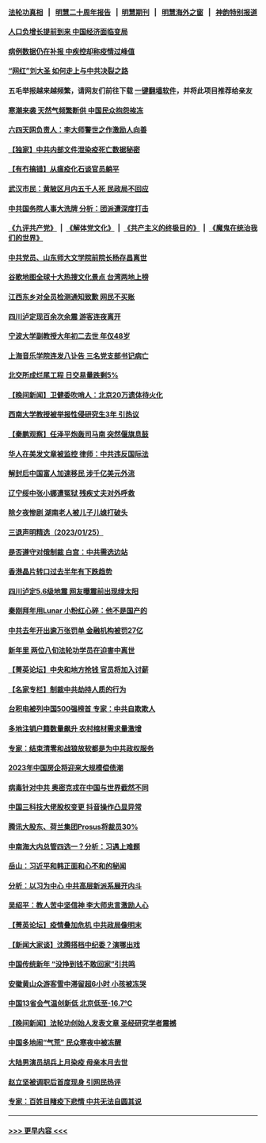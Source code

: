 #### [法轮功真相](https://github.com/gfw-breaker/truth/blob/master/README.md?t=0) &nbsp;&nbsp;|&nbsp;&nbsp; [明慧二十周年报告](https://github.com/gfw-breaker/mh-reports/blob/master/README.md?t=0) &nbsp;&nbsp;|&nbsp;&nbsp;[明慧期刊](https://github.com/gfw-breaker/mh-qikan) &nbsp;&nbsp;|&nbsp;&nbsp; [明慧海外之窗](https://github.com/gfw-breaker/mh-news/blob/master/README.md?t=0) &nbsp;&nbsp;|&nbsp;&nbsp; [神韵特别报道](https://github.com/gfw-breaker/mh-news/blob/master/shenyun.md?t=0)
#### [人口负增长提前到来 中国经济面临变局](../pages/nsc413/n13916215.md?t=01270343) 
#### [病例数据仍在补报 中疾控却称疫情过峰值](../pages/nsc413/n13916164.md?t=01270343) 
#### [“网红”刘大圣  如何走上与中共决裂之路](../pages/nsc413/n13915701.md?t=01270343) 
#### 五毛举报越来越频繁，请网友们前往下载 [一键翻墙软件](https://github.com/gfw-breaker/ssr-accounts)，并将此项目推荐给亲友
#### [寒潮来袭 天然气频繁断供 中国民众抱怨挨冻](../pages/nsc413/n13916037.md?t=01270343) 
#### [六四天网负责人：李大师警世之作激励人向善](../pages/nsc413/n13915946.md?t=01270343) 
#### [【独家】中共内部文件泄染疫死亡数据秘密](../pages/nsc413/n13915199.md?t=01270343) 
#### [【有冇搞错】从瘟疫化石谈官员躺平](../pages/nsc413/n13916064.md?t=01270343) 
#### [武汉市民：黄陂区月内五千人死 民政局不回应](../pages/nsc413/n13916041.md?t=01270343) 
#### [中共国务院人事大洗牌 分析：团派遭深度打击](../pages/nsc413/n13915917.md?t=01270343) 
#### [《九评共产党》](https://github.com/begood0513/9ping.md/blob/master/README.md) &nbsp;|&nbsp; [《解体党文化》](../../../../jtdwh.md/blob/master/README.md)  &nbsp;|&nbsp; [《共产主义的终极目的》](../../../../gczydzjmd.md/blob/master/README.md) &nbsp;|&nbsp; [《魔鬼在统治我们的世界》](../../../../mgztzwmdsj.md/blob/master/README.md) 
#### [中共党员、山东师大文学院前院长杨存昌离世](../pages/nsc413/n13915988.md?t=01270343) 
#### [谷歌地图全球十大热搜文化景点 台湾两地上榜](../pages/nsc413/n13915914.md?t=01270343) 
#### [江西东乡对全员检测通知致歉 网民不买账](../pages/nsc413/n13915969.md?t=01270343) 
#### [四川泸定现百余次余震 游客连夜离开](../pages/nsc413/n13915678.md?t=01270343) 
#### [宁波大学副教授大年初二去世 年仅48岁](../pages/nsc413/n13915820.md?t=01270343) 
#### [上海音乐学院连发八讣告 三名党支部书记病亡](../pages/nsc413/n13915906.md?t=01270343) 
#### [北交所成烂尾工程 日交易量跌剩5%](../pages/nsc413/n13915867.md?t=01270343) 
#### [【晚间新闻】卫健委吹哨人：北京20万遗体待火化](../pages/nsc413/n13915794.md?t=01270343) 
#### [西南大学教授被举报性侵研究生3年 引热议](../pages/nsc413/n13915747.md?t=01270343) 
#### [【秦鹏观察】任泽平炮轰司马南 突然偃旗息鼓](../pages/nsc413/n13915618.md?t=01270343) 
#### [华人在美发文章被监控 律师：中共违反国际法](../pages/nsc413/n13915579.md?t=01270343) 
#### [解封后中国富人加速移民 涉千亿美元外流](../pages/nsc413/n13915670.md?t=01270343) 
#### [辽宁绥中张小娜遭冤狱 残疾丈夫对外呼救](../pages/nsc413/n13915683.md?t=01270343) 
#### [除夕夜惨剧 湖南老人被儿子儿媳打破头](../pages/nsc413/n13915407.md?t=01270343) 
#### [三退声明精选（2023/01/25）](../pages/nsc413/n13915699.md?t=01270343) 
#### [是否遵守对俄制裁 白宫：中共需选边站](../pages/nsc413/n13915584.md?t=01270343) 
#### [香港晶片转口过去半年有下跌趋势](../pages/nsc413/n13915643.md?t=01270343) 
#### [四川泸定5.6级地震 网友曝震前出现绿太阳](../pages/nsc413/n13915590.md?t=01270343) 
#### [秦刚拜年用Lunar 小粉红心碎：他不是国产的](../pages/nsc413/n13915341.md?t=01270343) 
#### [中共去年开出逾万张罚单 金融机构被罚27亿](../pages/nsc413/n13915569.md?t=01270343) 
#### [新年里 两位八旬法轮功学员在迫害中离世](../pages/nsc413/n13915319.md?t=01270343) 
#### [【菁英论坛】中央和地方抢钱 官员将加入讨薪](../pages/nsc413/n13915576.md?t=01270343) 
#### [【名家专栏】制裁中共劫持人质的行为](../pages/nsc413/n13914708.md?t=01270343) 
#### [台积电被列中国500强榜首 专家：中共自欺欺人](../pages/nsc413/n13915338.md?t=01270343) 
#### [多地注销户籍数量飙升 农村棺材需求量激增](../pages/nsc413/n13915510.md?t=01270343) 
#### [专家：结束清零和战狼放软都是为中共政权服务](../pages/nsc413/n13915521.md?t=01270343) 
#### [2023年中国房企将迎来大规模偿债潮](../pages/nsc413/n13915532.md?t=01270343) 
#### [病毒针对中共 奥密克戎在中国与世界截然不同](../pages/nsc413/n13915272.md?t=01270343) 
#### [中国三科技大佬股权变更 抖音操作凸显异常](../pages/nsc413/n13915452.md?t=01270343) 
#### [腾讯大股东、荷兰集团Prosus将裁员30%](../pages/nsc413/n13915500.md?t=01270343) 
#### [中南海大内总管四选一？分析：习遇上难题](../pages/nsc413/n13915274.md?t=01270343) 
#### [岳山：习近平和韩正面和心不和的秘闻](../pages/nsc413/n13915345.md?t=01270343) 
#### [分析：以习为中心 中共高层新派系展开内斗](../pages/nsc413/n13914955.md?t=01270343) 
#### [吴绍平：教人苦中坚信神 李大师忠言激励人心](../pages/nsc413/n13915306.md?t=01270343) 
#### [【菁英论坛】疫情叠加危机 中共政局像明末](../pages/nsc413/n13914887.md?t=01270343) 
#### [【新闻大家谈】沈腾搭档中纪委？演哪出戏](../pages/nsc413/n13915336.md?t=01270343) 
#### [中国传统新年 “没挣到钱不敢回家”引共鸣](../pages/nsc413/n13915258.md?t=01270343) 
#### [安徽黄山众游客雪中滞留超6小时 小孩被冻哭](../pages/nsc413/n13915298.md?t=01270343) 
#### [中国13省会气温创新低 北京低至-16.7℃](../pages/nsc413/n13915218.md?t=01270343) 
#### [【晚间新闻】法轮功创始人发表文章 圣经研究学者震撼](../pages/nsc413/n13915255.md?t=01270343) 
#### [中国多地闹“气荒” 民众寒夜中被冻醒](../pages/nsc413/n13915193.md?t=01270343) 
#### [大陆男演员胡兵上月染疫 母亲本月去世](../pages/nsc413/n13914950.md?t=01270343) 
#### [赵立坚被调职后首度现身 引网民热评](../pages/nsc413/n13915045.md?t=01270343) 
#### [专家：百姓目睹疫下悲情 中共无法自圆其说](../pages/nsc413/n13915127.md?t=01270343) 

----
#### [ >>> 更早内容 <<< ](../indexes/nsc413-earlier.md)
